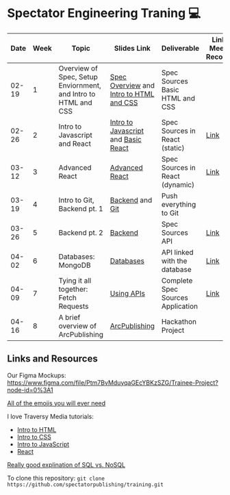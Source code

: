 # Spectator Engineering Traning :computer:

| Date | Week | Topic | Slides Link | Deliverable | Link to Meeting Recording |
| --- | --- | --- | --- | --- | --- |
| 02-19 | 1 | Overview of Spec, Setup Enviornment, and Intro to HTML and CSS | [Spec Overview](https://docs.google.com/presentation/d/18BK22ONbI4FlkKyrp7SkQc_FgFPYBim75shaHAu-YLA/edit?usp=sharing) and [Intro to HTML and CSS](https://docs.google.com/presentation/d/1UasEgAn-pmmOke6d_QfOh9bKDnASUNwXtaKLxMnAZu4/edit?usp=sharing) | Spec Sources Basic HTML and CSS | |
| 02-26 | 2 | Intro to Javascript and React | [Intro to Javascript](https://docs.google.com/presentation/d/1ZdvsbhUxTANFl2P1xppMcT49mak08gvFjxO06kFWYkM/edit?usp=sharing) and [Basic React](https://docs.google.com/presentation/d/1QvmYgZIw12dPkroMbzhsLc1Xfgs8EjKtWW0ouQFUBWU/edit?usp=sharing) | Spec Sources in React (static) | [Link](https://columbiauniversity.zoom.us/rec/play/4gbdJhdu5AS8ez0P5tlNw2eYvaxTXiRH2mdf6bcCKM7Sk0klNhNtV2yPT5vTuB9SXExa0HEXydgt7hDc.67KUYVY-pFg0E-D7?continueMode=true&_x_zm_rtaid=I5Cy1NJnTTipH3YXt8yrYQ.1614376681358.60e6468badb632ebe5971d72e4928cfb&_x_zm_rhtaid=239) |
| 03-12 | 3 | Advanced React | [Advanced React](https://docs.google.com/presentation/d/109h98pvCjivxpGiUvS41ptb9upsWtJOSV3MSq31cDpI/edit?usp=sharing) | Spec Sources in React (dynamic) | [Link](https://columbiauniversity.zoom.us/rec/play/P5nelVy_X3fbpmTqmH_O2JWNr82YnrTPhQE0rMeMeApRhYk1e07BUH7mEfGR0eNl0Z0c2SwBkd1ScWFb.Ssjz65_RtKk4QhBl?continueMode=true&_x_zm_rtaid=inoGq3UcSbuLVIEct6Wb6A.1615596467953.6e9754650545ee8313c5adf5db7ddc86&_x_zm_rhtaid=100) |
| 03-19 | 4 | Intro to Git, Backend pt. 1 | [Backend](https://docs.google.com/presentation/d/1_B2j1PoEz6sAXqUzVD4LUp5uOKNFioTp0iVxHIFZKBs/edit?usp=sharing) and [Git](https://docs.google.com/presentation/d/108E-x5ilgn7qnA91_Kj4mG3-iVRUG7xublKCzfEtBcA/edit?usp=sharing) | Push everything to Git | 
| 03-26 | 5 | Backend pt. 2 | [Backend](https://docs.google.com/presentation/d/1_B2j1PoEz6sAXqUzVD4LUp5uOKNFioTp0iVxHIFZKBs/edit?usp=sharing) | Spec Sources API | [Link](https://columbiauniversity.zoom.us/rec/play/hnmA4zaKmidpZTlIVTQQteAuShCyIdlPnTod9ubXbUFHCpQ_79pMIpgLY8epjIdjp9JdBtSfg4u7tE4z.W5dcfOpa9RQIBEub?continueMode=true&_x_zm_rtaid=F7E6wS1WQLyP7DXq3Gg5eQ.1616792125164.d2f0f8a0cc604ae21253f611ff403fea&_x_zm_rhtaid=722) |
| 04-02 | 6 | Databases: MongoDB | [Databases](https://docs.google.com/presentation/d/18kOuwIx78VhuUiNEGY3cvIeRKozTH6NfSH-pzB0D1CA/edit?usp=sharing) | API linked with the database | [Link](https://columbiauniversity.zoom.us/rec/play/1PGQEfE23wF00R8A3eohiTiXINseJomKWNfnO34pXz4bcuqykBd6Huzo4dMToWnx_mk_YdiPR47zXJfT.K0Fml2oqiFUOhQfT?continueMode=true&_x_zm_rtaid=AUSwWELdT_GWFiu8a2Hzlg.1617397379644.335c8d7381e12f6c280b478bce53547d&_x_zm_rhtaid=109) |
| 04-09 | 7 | Tying it all together: Fetch Requests | [Using APIs](https://docs.google.com/presentation/d/11bajh_TN5W9us4MkwyEkQGhhv8JSPP8SZrprFym2DA4/edit?usp=sharing) | Complete Spec Sources Application | [Link](https://columbiauniversity.zoom.us/rec/play/d-sr4ZqgCwp8rux3fHQJQhGF8Ao1UtcR1KYY56QRW1fEdRSGMt6uSsnzKUa_4ynHk52IW0HJz5mgBpDI.AJTJXticWMIqBdCj?continueMode=true&_x_zm_rtaid=kWv0fIaQT7Kpv0p7_BSRtA.1618012397475.9c7551715878d5c597af4f473e9bc1b5&_x_zm_rhtaid=983)
| 04-16 | 8 | A brief overview of ArcPublishing | [ArcPublishing](https://docs.google.com/presentation/d/1e6bRwxYTGyfXXYH-e527HM7pS-ZhF6HvWjNeDhI-xds/edit?usp=sharing) | Hackathon Project |

## Links and Resources
Our Figma Mockups: https://www.figma.com/file/Ptm7BvMduyqaGEcYBKzSZG/Trainee-Project?node-id=0%3A1

[All of the emojis you will ever need](https://gist.github.com/rxaviers/7360908)

I love Traversy Media tutorials:
- [Intro to HTML](https://www.youtube.com/watch?v=UB1O30fR-EE&list=PLillGF-RfqbZTASqIqdvm1R5mLrQq79CU)
- [Intro to CSS](https://www.youtube.com/watch?v=yfoY53QXEnI&list=PLillGF-RfqbZTASqIqdvm1R5mLrQq79CU&index=2)
- [Intro to JavaScript](https://www.youtube.com/watch?v=hdI2bqOjy3c&list=PLillGF-RfqbbnEGy3ROiLWk7JMCuSyQtX)
- [React](https://www.youtube.com/watch?v=w7ejDZ8SWv8)


[Really good explination of SQL vs. NoSQL](https://www.mongodb.com/nosql-explained/nosql-vs-sql)


To clone this repository:
`git clone https://github.com/spectatorpublishing/training.git`

